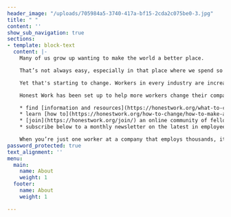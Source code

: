 ```yaml
---
header_image: "/uploads/705984a5-3740-417a-bf15-2cda2c075be0-3.jpg"
title: " "
content: ''
show_sub_navigation: true
sections:
- template: block-text
  content: |-
    Many of us grow up wanting to make the world a better place.

    That’s not always easy, especially in that place where we spend so much of our time: work. It can be hard to find employers that live up to our values, with so many companies contributing to global problems in some way, be it climate change, human rights abuses or aggressive tax avoidance. And so we feel we have little choice but to keep our head down and get on with things.

    Yet that's starting to change. Workers in every industry are increasingly coming together and pushing the companies they work for to do better. Workers have been [getting](https://honestwork.org/how-to-change/workers-changing-the-world/) their companies to commit to cutting their emissions, stop whitewashing the reputations of controversial clients, and stop stocking dangerous weapons in retailers.

    Honest Work has been set up to help more workers change their companies for the better. Here you can:

    * find [information and resources](https://honestwork.org/what-to-change/overview/) on how your company may be contributing to global problems and what they can do to change
    * learn [how to](https://honestwork.org/how-to-change/how-to-make-a-change/) go about advocating for change internally and get colleagues on board
    * [join](https://honestwork.org/join/) an online community of fellow workers for support, advice and learning
    * subscribe below to a monthly newsletter on the latest in employee activism, with tips and opportunities to make a difference

    When you’re just one worker at a company that employs thousands, it can seem impossible to change things. But chances are you’re not alone, and by coming together you can make your company, your industry and the world a better place.
password_protected: true
text_alignment: ''
menu:
  main:
    name: About
    weight: 1
  footer:
    name: About
    weight: 1

---
```

